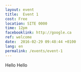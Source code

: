 ```yaml
---
layout: event
title:  Event 1
cost: Free
location: SITE 0000
time: 12pm
facebooklink: http://google.ca
ref: welcome
date:  2016-02-29 09:48:44 +0100
lang: en
permalink: /events/event-1
---
```

Hello
Hello
